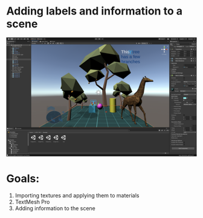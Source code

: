 # Adding labels and information to a scene

![Assignment02](assignment-02-LastName-v1.png)

# Goals: 
1. Importing textures and applying them to materials
1. TextMesh Pro
1. Adding information to the scene
